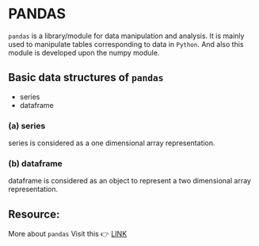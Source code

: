 # PANDAS
`pandas` is a library/module for data manipulation and analysis. It is mainly used to manipulate tables corresponding to data in `Python`. And also this module is developed upon the numpy module.

## Basic data structures of `pandas`
* series
* dataframe

### (a) series
series is considered as a one dimensional array representation.

### (b) dataframe
dataframe is considered as an object to represent a two dimensional array representation.

## Resource:
More about `pandas` Visit this 👉 [LINK](https://realpython.com/pandas-python-explore-dataset/)




